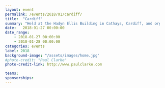 ```yaml
---
layout: event
permalink: /events/2018/01/cardiff/
title:  "Cardiff"
summary: "Held at the Hadyn Ellis Building in Cathays, Cardiff, and organised by Dr Anne-Marie Cunningham."
date:   2018-01-27 00:00:00
date_range:
    - 2018-01-27 00:00:00
    - 2018-01-28 00:00:00
categories: events
label: 2018
background-image: "/assets/images/home.jpg"
#photo-credit: "Paul Clarke"
photo-credit-link: http://www.paulclarke.com

teams:
sponsorships:
---
```

